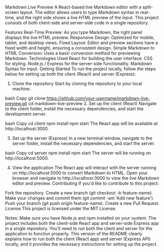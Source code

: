 Markdown Live Preview
A React-based live Markdown editor with a split-screen layout. The editor allows users to type Markdown syntax in real-time, and the right side shows a live HTML preview of the input. This project consists of both client-side and server-side code in a single repository.

Features
Real-Time Preview: As you type Markdown, the right panel displays the live HTML preview.
Responsive Design: Optimized for mobile, tablet, and desktop views.
Fixed Layout: Editor and preview sections have a fixed width and height, ensuring a consistent design.
Simple Markdown to HTML Conversion: Uses a basic conversion method for previewing Markdown.
Technologies Used
React for building the user interface.
CSS for styling.
Node.js / Express for the server-side functionality.
Markdown Syntax for input.
Getting Started
To run the project locally, follow the steps below for setting up both the client (React) and server (Express):

1. Clone the repository
Start by cloning the repository to your local machine.

bash
Copy
git clone https://github.com/your-username/markdown-live-preview.git
cd markdown-live-preview
2. Set up the client (React)
Navigate to the client folder, install the necessary dependencies, and start the development server.

bash
Copy
cd client
npm install
npm start
The React app will be available at http://localhost:3000.

3. Set up the server (Express)
In a new terminal window, navigate to the server folder, install the necessary dependencies, and start the server.

bash
Copy
cd server
npm install
npm start
The server will be running on http://localhost:5000.

4. View the application
The React app will interact with the server running on http://localhost:5000 to convert Markdown to HTML.
Open your browser and navigate to http://localhost:3000 to view the live Markdown editor and preview.
Contributing
If you'd like to contribute to this project:

Fork the repository.
Create a new branch (git checkout -b feature-name).
Make your changes and commit them (git commit -am 'Add new feature').
Push your branch (git push origin feature-name).
Create a new Pull Request.
License
This project is licensed under the MIT License.

Notes:
Make sure you have Node.js and npm installed on your system.
The project includes both the client-side React app and server-side Express app in a single repository.
You’ll need to run both the client and server for the application to function properly.
This version of the README clearly explains how to run both the client (React app) and server (Express API) locally, and it provides the necessary instructions for setting up the project.
